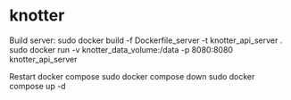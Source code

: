 # knotter
Build server:
sudo docker build -f Dockerfile_server -t knotter_api_server .
sudo docker run -v knotter_data_volume:/data -p 8080:8080 knotter_api_server

Restart docker compose
sudo docker compose down
sudo docker compose up -d